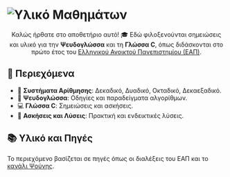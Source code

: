 <h1>
    <img src="https://readme-typing-svg.herokuapp.com?font=Righteous&size=40&color=5D5FEF&center=true&vCenter=true&width=1000&height=50&lines=Υλικό+Μαθημάτων+για+Ψευδογλώσσα+και+C+📘;" alt="Υλικό Μαθημάτων">
</h1>

<p align="center">
    Καλώς ήρθατε στο αποθετήριο αυτό! 🎓 Εδώ φιλοξενούνται σημειώσεις και υλικό για την <strong>Ψευδογλώσσα</strong> και τη <strong>Γλώσσα C</strong>, 
    όπως διδάσκονται στο πρώτο έτος του <a href="https://www.eap.gr/">Ελληνικού Ανοικτού Πανεπιστημίου (ΕΑΠ)</a>.
</p>

<h2>📂 Περιεχόμενα</h2>
<ul>
    <li>🔢 <strong>Συστήματα Αρίθμησης</strong>: Δεκαδικό, Δυαδικό, Οκταδικό, Δεκαεξαδικό.</li>
    <li>📜 <strong>Ψευδογλώσσα</strong>: Οδηγίες και παραδείγματα αλγορίθμων.</li>
    <li>💻 <strong>Γλώσσα C</strong>: Σημειώσεις και ασκήσεις.</li>
    <li>📝 <strong>Ασκήσεις και Λύσεις</strong>: Πρακτική και ενδεικτικές λύσεις.</li>
</ul>

<h2>📚 Υλικό και Πηγές</h2>
<p>
    Το περιεχόμενο βασίζεται σε πηγές όπως οι διαλέξεις του ΕΑΠ και το 
    <a href="https://www.youtube.com/watch?v=p1DURckHKyw&list=PLLMmbOLFy25Ez0gRrziJnUKx1H_G2DM5F" target="_blank">κανάλι Ψούνης</a>.
</p>


